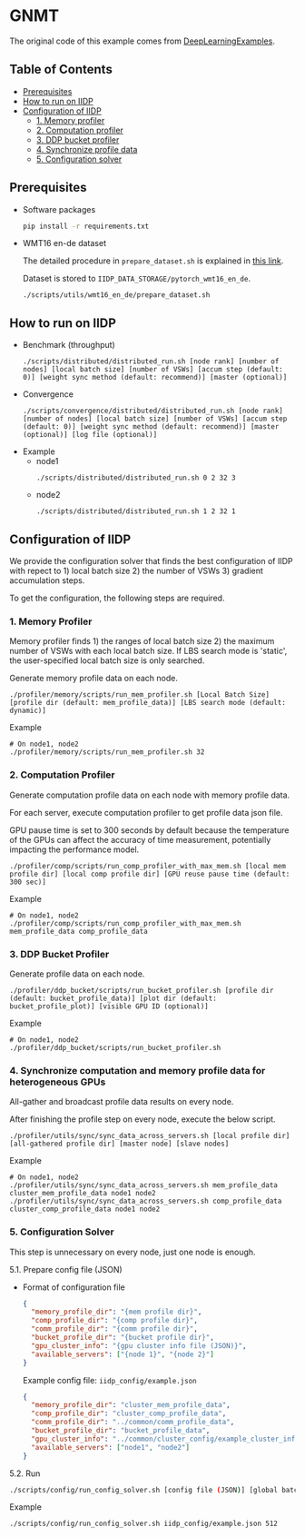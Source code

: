 # GNMT
The original code of this example comes from [DeepLearningExamples](https://github.com/NVIDIA/DeepLearningExamples/tree/b09ce9831bfa296dd56eaa3e2516eb2b76db010e/PyTorch/Translation/GNMT).

## Table of Contents

<!-- TOC GFM -->

* [Prerequisites](#prerequisites)
* [How to run on IIDP](#how-to-run-on-iidp)
* [Configuration of IIDP](#configuration-of-iidp)
  * [1. Memory profiler](#1-memory-profiler)
  * [2. Computation profiler](#2-computation-profiler)
  * [3. DDP bucket profiler](#3-ddp-bucket-profiler)
  * [4. Synchronize profile data](#4-synchronize-computation-and-memory-profile-data-for-heterogeneous-gpus)
  * [5. Configuration solver](#5-configuration-solver)

<!-- /TOC -->

## Prerequisites
- Software packages
  ```bash
  pip install -r requirements.txt
  ```
- WMT16 en-de dataset

  The detailed procedure in ```prepare_dataset.sh``` is explained in [this link](https://github.com/NVIDIA/DeepLearningExamples/tree/b09ce9831bfa296dd56eaa3e2516eb2b76db010e/PyTorch/Translation/GNMT#getting-the-data).

  Dataset is stored to ```IIDP_DATA_STORAGE/pytorch_wmt16_en_de```.
  ```
  ./scripts/utils/wmt16_en_de/prepare_dataset.sh
  ```

## How to run on IIDP
- Benchmark (throughput)
  ```
  ./scripts/distributed/distributed_run.sh [node rank] [number of nodes] [local batch size] [number of VSWs] [accum step (default: 0)] [weight sync method (default: recommend)] [master (optional)]
  ```
- Convergence
  ```
  ./scripts/convergence/distributed/distributed_run.sh [node rank] [number of nodes] [local batch size] [number of VSWs] [accum step (default: 0)] [weight sync method (default: recommend)] [master (optional)] [log file (optional)]
  ```
- Example
  - node1
    ```
    ./scripts/distributed/distributed_run.sh 0 2 32 3
    ```
  - node2
    ```
    ./scripts/distributed/distributed_run.sh 1 2 32 1
    ```


## Configuration of IIDP
We provide the configuration solver that finds the best configuration of IIDP with repect to 1) local batch size 2) the number of VSWs 3) gradient accumulation steps.

To get the configuration, the following steps are required.

### 1. Memory Profiler
Memory profiler finds 1) the ranges of local batch size 2) the maximum number of VSWs with each local batch size.
If LBS search mode is 'static', the user-specified local batch size is only searched.

Generate memory profile data on each node.
```
./profiler/memory/scripts/run_mem_profiler.sh [Local Batch Size] [profile dir (default: mem_profile_data)] [LBS search mode (default: dynamic)]
```
Example
```
# On node1, node2
./profiler/memory/scripts/run_mem_profiler.sh 32
```

### 2. Computation Profiler
Generate computation profile data on each node with memory profile data.

For each server, execute computation profiler to get profile data json file.

GPU pause time is set to 300 seconds by default because the temperature of the GPUs can affect the accuracy of time measurement, potentially impacting the performance model.
  ```
  ./profiler/comp/scripts/run_comp_profiler_with_max_mem.sh [local mem profile dir] [local comp profile dir] [GPU reuse pause time (default: 300 sec)]
  ```
Example
```
# On node1, node2
./profiler/comp/scripts/run_comp_profiler_with_max_mem.sh mem_profile_data comp_profile_data
```

### 3. DDP Bucket Profiler
Generate profile data on each node.
```
./profiler/ddp_bucket/scripts/run_bucket_profiler.sh [profile dir (default: bucket_profile_data)] [plot dir (default: bucket_profile_plot)] [visible GPU ID (optional)]
```
Example
```
# On node1, node2
./profiler/ddp_bucket/scripts/run_bucket_profiler.sh
```

### 4. Synchronize computation and memory profile data for heterogeneous GPUs
All-gather and broadcast profile data results on every node.

After finishing the profile step on every node, execute the below script.
  ```
  ./profiler/utils/sync/sync_data_across_servers.sh [local profile dir] [all-gathered profile dir] [master node] [slave nodes]
  ```
Example
```
# On node1, node2
./profiler/utils/sync/sync_data_across_servers.sh mem_profile_data cluster_mem_profile_data node1 node2
./profiler/utils/sync/sync_data_across_servers.sh comp_profile_data cluster_comp_profile_data node1 node2
```

### 5. Configuration Solver
This step is unnecessary on every node, just one node is enough.

5.1. Prepare config file (JSON)
- Format of configuration file
  ```json
  {
    "memory_profile_dir": "{mem profile dir}",
    "comp_profile_dir": "{comp profile dir}",
    "comm_profile_dir": "{comm profile dir}",
    "bucket_profile_dir": "{bucket profile dir}",
    "gpu_cluster_info": "{gpu cluster info file (JSON)}",
    "available_servers": ["{node 1}", "{node 2}"]
  }
  ```
  Example config file: ```iidp_config/example.json```
  ```json
  {
    "memory_profile_dir": "cluster_mem_profile_data",
    "comp_profile_dir": "cluster_comp_profile_data",
    "comm_profile_dir": "../common/comm_profile_data",
    "bucket_profile_dir": "bucket_profile_data",
    "gpu_cluster_info": "../common/cluster_config/example_cluster_info.json",
    "available_servers": ["node1", "node2"]
  }
  ```

5.2. Run
  ```bash
  ./scripts/config/run_config_solver.sh [config file (JSON)] [global batch size] [weight sync method (default: recommend)]
  ```
  Example
  ```bash
  ./scripts/config/run_config_solver.sh iidp_config/example.json 512
  ```
